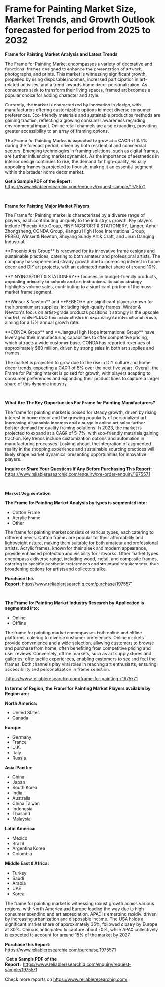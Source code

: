 <p><h1>Frame for Painting Market Size, Market Trends, and Growth Outlook forecasted for period from 2025 to 2032</h1></p><p><strong>Frame for Painting Market Analysis and Latest Trends</strong></p>
<p><p>The Frame for Painting Market encompasses a variety of decorative and functional frames designed to enhance the presentation of artwork, photographs, and prints. This market is witnessing significant growth, propelled by rising disposable incomes, increased participation in art-related activities, and a trend towards home decor personalization. As consumers seek to transform their living spaces, framed art becomes a popular choice for adding character and style.</p><p>Currently, the market is characterized by innovation in design, with manufacturers offering customizable options to meet diverse consumer preferences. Eco-friendly materials and sustainable production methods are gaining traction, reflecting a growing consumer awareness regarding environmental impact. Online retail channels are also expanding, providing greater accessibility to an array of framing options.</p><p>The Frame for Painting Market is expected to grow at a CAGR of 8.4% during the forecast period, driven by both residential and commercial sectors. Emerging technologies in framing solutions, such as digital frames, are further influencing market dynamics. As the importance of aesthetics in interior design continues to rise, the demand for high-quality, visually appealing frames is projected to flourish, making it an essential segment within the broader home decor market.</p></p>
<p><strong>Get a Sample PDF of the Report:&nbsp;</strong> <a href="https://www.reliableresearchiq.com/enquiry/request-sample/1975571?utm_campaign=2237&utm_medium=2&utm_source=Github&utm_content=ia&utm_term=08022025&utm_id=frame-for-painting">https://www.reliableresearchiq.com/enquiry/request-sample/1975571</a></p>
<p>&nbsp;</p>
<p><strong>Frame for Painting Major Market Players</strong></p>
<p><p>The Frame for Painting market is characterized by a diverse range of players, each contributing uniquely to the industry's growth. Key players include Phoenix Arts Group, YINYINGSPORT & STATIONERY, Langer, Anhui Zhongsheng, CONDA Group, Jiangsu High Hope International Group, PEBEO, Winsor & Newton, Shuyang Sundy Art & Craft, and Jinan Danqing Industrial.</p><p>**Phoenix Arts Group** is renowned for its innovative frame designs and sustainable practices, catering to both amateur and professional artists. The company has experienced steady growth due to increasing interest in home decor and DIY art projects, with an estimated market share of around 10%. </p><p>**YINYINGSPORT & STATIONERY** focuses on budget-friendly products, appealing primarily to schools and art institutions. Its sales strategy highlights volume sales, contributing to a significant portion of the mass-market frame segment.</p><p>**Winsor & Newton** and **PEBEO** are significant players known for their premium art supplies, including high-quality frames. Winsor & Newton's focus on artist-grade products positions it strongly in the upscale market, while PEBEO has made strides in expanding its international reach, aiming for a 15% annual growth rate.</p><p>**CONDA Group** and **Jiangsu High Hope International Group** have leveraged their manufacturing capabilities to offer competitive pricing, which attracts a wide customer base. CONDA has reported revenues of approximately $80 million, driven by strong sales in both art supplies and frames.</p><p>The market is projected to grow due to the rise in DIY culture and home decor trends, expecting a CAGR of 5% over the next five years. Overall, the Frame for Painting market is poised for growth, with players adapting to consumer preferences and expanding their product lines to capture a larger share of this dynamic industry.</p></p>
<p>&nbsp;</p>
<p><strong>What Are The Key Opportunities For Frame for Painting Manufacturers?</strong></p>
<p><p>The frame for painting market is poised for steady growth, driven by rising interest in home decor and the growing popularity of personalized art. Increasing disposable incomes and a surge in online art sales further bolster demand for quality framing solutions. In 2023, the market is projected to expand at a CAGR of 5-7%, with eco-friendly materials gaining traction. Key trends include customization options and automation in manufacturing processes. Looking ahead, the integration of augmented reality in the shopping experience and sustainable sourcing practices will likely shape market dynamics, presenting opportunities for innovative players.</p></p>
<p><strong>Inquire or Share Your Questions If Any Before Purchasing This Report:</strong> <a href="https://www.reliableresearchiq.com/enquiry/pre-order-enquiry/1975571?utm_campaign=2237&utm_medium=2&utm_source=Github&utm_content=ia&utm_term=08022025&utm_id=frame-for-painting">https://www.reliableresearchiq.com/enquiry/pre-order-enquiry/1975571</a></p>
<p>&nbsp;</p>
<p><strong>Market Segmentation</strong></p>
<p><strong>The Frame for Painting Market Analysis by types is segmented into:</strong></p>
<p><ul><li>Cotton Frame</li><li>Acrylic Frame</li><li>Other</li></ul></p>
<p><p>The frame for painting market consists of various types, each catering to different needs. Cotton frames are popular for their affordability and lightweight nature, making them suitable for both amateur and professional artists. Acrylic frames, known for their sleek and modern appearance, provide enhanced protection and visibility for artworks. Other market types encompass a diverse range, including wood, metal, and composite frames, catering to specific aesthetic preferences and structural requirements, thus broadening options for artists and collectors alike.</p></p>
<p><strong>Purchase this Report:&nbsp;</strong><a href="https://www.reliableresearchiq.com/purchase/1975571?utm_campaign=2237&utm_medium=2&utm_source=Github&utm_content=ia&utm_term=08022025&utm_id=frame-for-painting">https://www.reliableresearchiq.com/purchase/1975571</a></p>
<p>&nbsp;</p>
<p><strong>The Frame for Painting Market Industry Research by Application is segmented into:</strong></p>
<p><ul><li>Online</li><li>Offline</li></ul></p>
<p><p>The frame for painting market encompasses both online and offline platforms, catering to diverse customer preferences. Online markets provide convenience and a wide selection, allowing customers to browse and purchase from home, often benefiting from competitive pricing and user reviews. Conversely, offline markets, such as art supply stores and galleries, offer tactile experiences, enabling customers to see and feel the frames. Both channels play vital roles in reaching art enthusiasts, ensuring accessibility and personalization in frame selection.</p></p>
<p><a href="https://www.reliableresearchiq.com/frame-for-painting-r1975571?utm_campaign=2237&utm_medium=2&utm_source=Github&utm_content=ia&utm_term=08022025&utm_id=frame-for-painting">&nbsp;https://www.reliableresearchiq.com/frame-for-painting-r1975571</a></p>
<p><strong>In terms of Region, the Frame for Painting Market Players available by Region are:</strong></p>
<p>
    <p> <strong> North America: </strong>
        <ul>
            <li>United States</li>
            <li>Canada</li>
        </ul>
        </p> 
    <p> <strong> Europe: </strong>
        <ul>
            <li>Germany</li>
            <li>France</li>
            <li>U.K.</li>
            <li>Italy</li>
            <li>Russia</li>
        </ul>
        </p> 
    <p> <strong> Asia-Pacific: </strong>
        <ul>
            <li>China</li>
            <li>Japan</li>
            <li>South Korea</li>
            <li>India</li>
            <li>Australia</li>
            <li>China Taiwan</li>
            <li>Indonesia</li>
            <li>Thailand</li>
            <li>Malaysia</li>
        </ul>
        </p> 
    <p> <strong> Latin America: </strong>
        <ul>
            <li>Mexico</li>
            <li>Brazil</li>
            <li>Argentina Korea</li>
            <li>Colombia</li>
        </ul>
        </p> 
    <p> <strong> Middle East & Africa: </strong>
        <ul>
            <li>Turkey</li>
            <li>Saudi</li>
            <li>Arabia</li>
            <li>UAE</li>
            <li>Korea</li>
        </ul>
    </p>
    </p>
<p><p>The frame for painting market is witnessing robust growth across various regions, with North America and Europe leading the way due to high consumer spending and art appreciation. APAC is emerging rapidly, driven by increasing urbanization and disposable income. The USA holds a significant market share of approximately 35%, followed closely by Europe at 30%. China is anticipated to capture about 20%, while APAC collectively is expected to account for around 15% of the market by 2027.</p></p>
<p><strong>Purchase this Report: </strong><a href="https://www.reliableresearchiq.com/purchase/1975571?utm_campaign=2237&utm_medium=2&utm_source=Github&utm_content=ia&utm_term=08022025&utm_id=frame-for-painting">https://www.reliableresearchiq.com/purchase/1975571</a></p>
<p>&nbsp;<strong>Get a Sample PDF of the Report:&nbsp;&nbsp;</strong><a href="https://www.reliableresearchiq.com/enquiry/request-sample/1975571?utm_campaign=2237&utm_medium=2&utm_source=Github&utm_content=ia&utm_term=08022025&utm_id=frame-for-painting">https://www.reliableresearchiq.com/enquiry/request-sample/1975571</a></p>
<p><strong></strong></p>
<p>Check more reports on <a href="https://www.reliableresearchiq.com/?utm_campaign=2237&utm_medium=2&utm_source=Github&utm_content=ia&utm_term=08022025&utm_id=frame-for-painting">https://www.reliableresearchiq.com/</a></p>